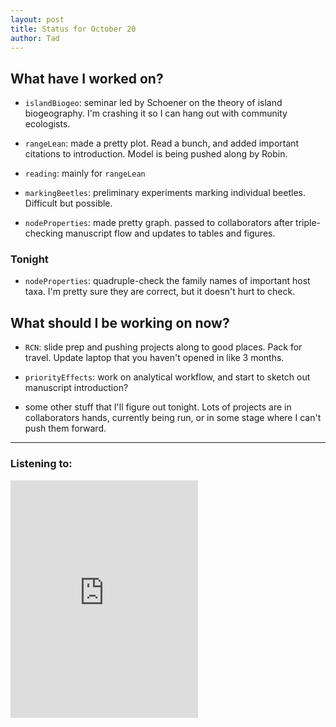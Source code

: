 ```yaml
---
layout: post
title: Status for October 20
author: Tad
---
```


## What have I worked on?

* `islandBiogeo`: seminar led by Schoener on the theory of island biogeography. I'm crashing it so I can hang out with community ecologists.

* `rangeLean`: made a pretty plot. Read a bunch, and added important citations to introduction. Model is being pushed along by Robin.

* `reading`: mainly for `rangeLean`

* `markingBeetles`: preliminary experiments marking individual beetles. Difficult but possible.

* `nodeProperties`: made pretty graph. passed to collaborators after triple-checking manuscript flow and updates to tables and figures.





### Tonight

* `nodeProperties`: quadruple-check the family names of important host taxa. I'm pretty sure they are correct, but it doesn't hurt to check.




## What should I be working on now?

* `RCN`: slide prep and pushing projects along to good places. Pack for travel. Update laptop that you haven't opened in like 3 months.

* `priorityEffects`: work on analytical workflow, and start to sketch out manuscript introduction?


* some other stuff that I'll figure out tonight. Lots of projects are in collaborators hands, currently being run, or in some stage where I can't push them forward.



---

### Listening to:
<iframe src="https://embed.spotify.com/?uri=spotify%3Atrack%3A4k9MmBtBE18D6TBeBJQJ2U" width="300" height="380" frameborder="0" allowtransparency="true"></iframe>
 <i class='fa fa-code' style='color:pink'></i>
